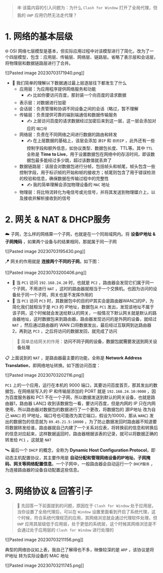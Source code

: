> 🕸️ 该篇内容的引入问题为：为什么 `Clash for Window` 打开了全局代理，但我的 `UWP` 应用仍然无法走代理？

# 1. 网络的基本层级

🌐 OSI 网络七层模型是基本，但实际应用过程中对该模型进行了简化，改为了一个四层模型，包含：应用层、传输层、网络层、链路层。省略了表示层和会话层，将物理层和数据链路层进行了合并。

![[Pasted image 20230703171940.png]]

+ 🤔 我们简单的理解以下数据通过最上层逐层往下都发生了什么
	+ 应用层：为应用程序提供网络服务和功能
		+ ✍  比如你要访问百度，那封装一个向百度的请求数据
	+ 表示层：对数据进行加密
	+ 会话层：负责管理和协调不同设备之间的会话（略过，暂不理解
	+ 传输层：负责提供可靠的端到端通信和数据传输服务
		+ ✍ 上层访问百度的请求数据经过加密后来到这一层，这一层会添加对应的 `端口号`
	+ 网络层：负责在不同网络之间进行数据的路由和转发
		+ ✍ 在上层数据的基础上，该层会添加 `源IP` 和 `目的IP` ，此外还有一些控制字段和额外信息，如协议类型、数据包长度、TTL等。其中 `TTL` 全称是 **Time to Live**，用于设置数据包在网络中的存活时间，即该数据包最多能经过多少跳，超过该数值就丢弃了
	+ 数据链路层：该层会对数据包进行分帧，包括帧头和帧尾，帧头包含一些控制字段，用于标识帧的开始和帧的接收方；帧尾则包含了用于错误检测的校验和信息，确保数据在传输过程中的完整性
		+ ✍ 我的简单理解会添加物理设备的 `MAC` 地址
	+ 物理层：将比特流转化为电信号或光信号，并将其发送到物理媒介上，以及接收并解析接收到的信号

# 2. 网关 & NAT & DHCP服务

☁️ 子网，怎么样的网络算一个子网，也就是在一个同局域网内。将 **设备IP地址 & 子网掩码** ，如果两个设备与的结果相同，那就属于同一子网

![[Pasted image 20230703195430.png]]

🪁 网关的作用就是 **连接两个不同的子网**。如下图：


![[Pasted image 20230703200406.png]]

+ 🔗 当 `PC1` 访问 `192.168.24.20` 时，也就是 `PC2` ，路由器会发现它们属于同一个子网，不用进行 `NAT` ，这时的路由器就相当于一个交换机。也因为访问的设备处于同一个子网，网关也是不发挥作用的
+ 🔗 当 `PC1` 访问 `PC3` 时，其数据包中的目的IP其实会是路由器WAN口的IP，为简化我们就相当于是 `PC3` 的 IP地址，数据包从 `PC1` 发出，发现该地址不属于该子网，这个时候就会发送给默认的网关，一般情况下默认网关就是默认的路由器地址，这时数据包来到路由器，路由器发现访问的是外网的设备，就经过 `NAT` ，然后通过路由器的 WAN 口将数据发出，最后经过互联网到达路由器2，再到达 `PC3` ，之后将访问的数据发回，就完成了访问

> 🍎 简单总结网关的作用：**访问不同子网的设备，数据包就需要发送到网关设备处理**

📋 上面说到的 `NAT` ，是路由器最主要的功能，全称是 **Network Address Translation**，即网络地址转换。如下图访问百度：

![[Pasted image 20230703202116.png]]

`PC1` 上的一个应用，运行在本机的 9000 端口，其要访问百度首页，那其发出的数据包，在网络层写入的 IP 和传输层添加的 PORT 就是 `192.168.24.10:9000` ，因为百度服务器和 PC1 不在一个子网，所以数据发送到默认的网关设备，也就是路由器1，路由器 LAN口 收到该数据包一看，要访问百度，但是内网的 IP 只在内网使用，所以路由器对数据包的数据进行了一个更改，将数据包的 源IP地址 改为自己 `WAN口` 的 IP地址，端口号也可能改为其它端口，假设为10000，那从 `WAN口` 发出的数据包的信息就为 `89.45.21.5:10000` ，为了防止数据发回时路由器不知道要将数据转发给谁，路由器就自己内建了一个关系对应表，将转换前的信息和转换后的信息对应起来，这样数据返回时，路由器根据该表的记录，就可以将数据正确的转发给 `PC1` ，这就是 `NAT` 

🛰️ 最后一个 `DHCP` 的概念，全称为 **Dynamic Host Configuration Protocol**，即动态主机配置协议，其主要作用是 **自动分配和管理网络设备的IP地址、子网掩码、网关等网络配置信息**。一个子网中，一般路由器会自动运行一个 `DHCP服务` ，为连接路由器的设备自动配置这些信息。

# 3. 网络协议 & 回答引子

> 🙋 先回答一下前面提到的问题，原因在于 `Clash for Window` 处于应用层，当你设置了全局代理后，可以在 `Window` 设置里面看到开启了系统代理，这个时候，符合系统代理规范的应用，其网络浏览就会通过代理软件处理，但 `UWP` 应用其层级低于应用层，处于更低的系统层，这个时候其网络浏览是不会通过处于应用层的 `Clash for Window` 进行处理的

![[Pasted image 20230703211156.png]]

典型的网络协议如上表，我自己了解得也不多，映像较深的是 `ARP` ，该协议是将 IP地址 转为实际设备的 MAC 地址

![[Pasted image 20230703211745.png]]
